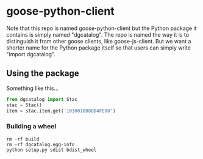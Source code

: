 # goose-python-client

Note that this repo is named goose-python-client but the Python package it contains
is simply named "dgcatalog".  The repo is named the way it is to distinguish it from
other goose clients, like goose-js-client.  But we want a shorter name for the Python
package itself so that users can simply write "import dgcatalog".

## Using the package

Something like this...

```python
from dgcatalog import Stac
stac = Stac()
item = stac.item.get('1030010080D4FE00')
```

### Building a wheel

```
rm -rf build
rm -rf dgcatalog.egg-info
python setup.py sdist bdist_wheel
```